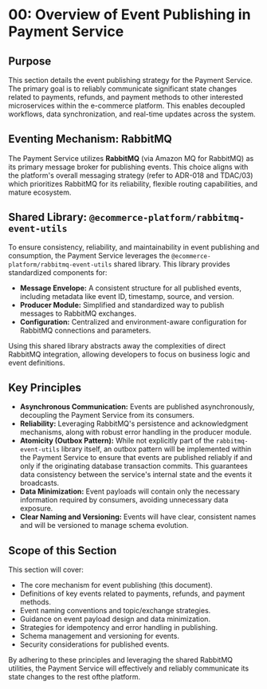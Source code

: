 # 00: Overview of Event Publishing in Payment Service

## Purpose

This section details the event publishing strategy for the Payment Service. The primary goal is to reliably communicate significant state changes related to payments, refunds, and payment methods to other interested microservices within the e-commerce platform. This enables decoupled workflows, data synchronization, and real-time updates across the system.

## Eventing Mechanism: RabbitMQ

The Payment Service utilizes **RabbitMQ** (via Amazon MQ for RabbitMQ) as its primary message broker for publishing events. This choice aligns with the platform's overall messaging strategy (refer to ADR-018 and TDAC/03) which prioritizes RabbitMQ for its reliability, flexible routing capabilities, and mature ecosystem.

## Shared Library: `@ecommerce-platform/rabbitmq-event-utils`

To ensure consistency, reliability, and maintainability in event publishing and consumption, the Payment Service leverages the `@ecommerce-platform/rabbitmq-event-utils` shared library. This library provides standardized components for:

*   **Message Envelope:** A consistent structure for all published events, including metadata like event ID, timestamp, source, and version.
*   **Producer Module:** Simplified and standardized way to publish messages to RabbitMQ exchanges.
*   **Configuration:** Centralized and environment-aware configuration for RabbitMQ connections and parameters.

Using this shared library abstracts away the complexities of direct RabbitMQ integration, allowing developers to focus on business logic and event definitions.

## Key Principles

*   **Asynchronous Communication:** Events are published asynchronously, decoupling the Payment Service from its consumers.
*   **Reliability:** Leveraging RabbitMQ's persistence and acknowledgment mechanisms, along with robust error handling in the producer module.
*   **Atomicity (Outbox Pattern):** While not explicitly part of the `rabbitmq-event-utils` library itself, an outbox pattern will be implemented within the Payment Service to ensure that events are published reliably if and only if the originating database transaction commits. This guarantees data consistency between the service's internal state and the events it broadcasts.
*   **Data Minimization:** Event payloads will contain only the necessary information required by consumers, avoiding unnecessary data exposure.
*   **Clear Naming and Versioning:** Events will have clear, consistent names and will be versioned to manage schema evolution.

## Scope of this Section

This section will cover:

*   The core mechanism for event publishing (this document).
*   Definitions of key events related to payments, refunds, and payment methods.
*   Event naming conventions and topic/exchange strategies.
*   Guidance on event payload design and data minimization.
*   Strategies for idempotency and error handling in publishing.
*   Schema management and versioning for events.
*   Security considerations for published events.

By adhering to these principles and leveraging the shared RabbitMQ utilities, the Payment Service will effectively and reliably communicate its state changes to the rest ofthe platform.
